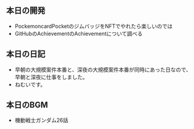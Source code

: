 ## 本日の開発
- PockemoncardPocketのジムバッジをNFTでやれたら楽しいのでは
- GitHubのAchievementのAchievementについて調べる

## 本日の日記
- 早朝の大規模案件本番と、深夜の大規模案件本番が同時にあった日なので、早朝と深夜に仕事をしました。
- ねむいです。

## 本日のBGM
- 機動戦士ガンダム26話
